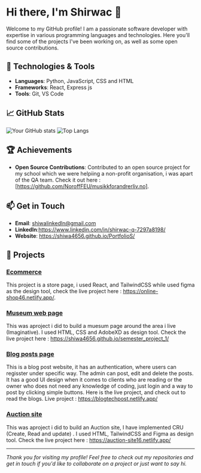 

# Hi there, I'm Shirwac 👋

Welcome to my GitHub profile! I am a passionate software developer with expertise in various programming languages and technologies. Here you'll find some of the projects I've been working on, as well as some open source contributions.

## 🔧 Technologies & Tools

- **Languages**: Python, JavaScript, CSS and HTML
- **Frameworks**: React, Express js
- **Tools**: Git, VS Code

## 📈 GitHub Stats
![Your GitHub stats](https://github-readme-stats.vercel.app/api?username=shiwa4656&show_icons=true&hide_border=true)
![Top Langs](https://github-readme-stats.vercel.app/api/top-langs/?username=shiwa4656&layout=compact&hide_border=true)

## 🏆 Achievements

- **Open Source Contributions**: Contributed to an open source project for my school which we were helpiing a non-profit organisation, i was apart of the QA team.  Check it out here : [https://github.com/NoroffFEU/musikkforandrerliv.no].

## 📫 Get in Touch

- **Email**: shiwalinkedln@gmail.com
- **LinkedIn**:https://www.linkedin.com/in/shirwac-q-7297a8198/
- **Website**: https://shiwa4656.github.io/PortfolioS/



## 🚀 Projects

### [Ecommerce](https://github.com/shiwa4656/reactCourseAssignment?tab=readme-ov-file)
This project is a store page, i used React, and TailwindCSS while used figma as the design tool, check the live project here : https://online-shop46.netlify.app/.

### [Museum web page](https://github.com/shiwa4656/semester_project_1)
This was aproject i did to build  a muesum page around the area i live (Imaginative). I used HTML, CSS and AdobeXD as design tool. Check the live project here : https://shiwa4656.github.io/semester_project_1/

### [Blog posts page](https://github.com/NoroffFEU/FED1-PE1-shiwa4656)
This is a blog post website, it has an authentication, where users can regisster under specific way. The admin can post, edit and delete the posts. It has a good UI design when it comes to clients who are reading or the owner who does not need any knowledge of coding, just login and a way to post by clicking simple buttons. Here is the live project, and check out to read the blogs. Live project : https://blogtechpost.netlify.app/

### [Auction site](https://github.com/shiwa4656/semesterProject2)
This was aproject i did to build an Auction site, I have implemented CRU (Create, Read and  update) . I used HTML, TailwindCSS and Figma as design tool. Check the live project here : 
https://auction-site16.netlify.app/




---

*Thank you for visiting my profile! Feel free to check out my repositories and get in touch if you'd like to collaborate on a project or just want to say hi.*

